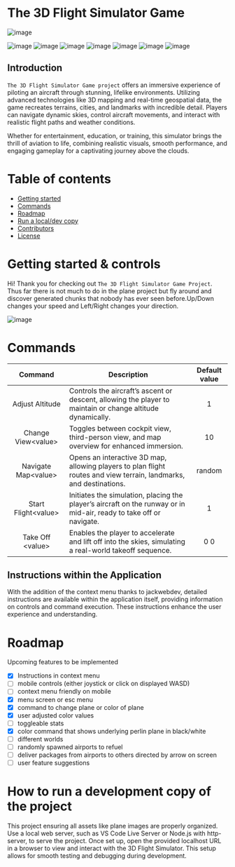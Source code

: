 # The 3D Flight Simulator Game

![image](https://cdn-icons-png.freepik.com/256/1218/1218473.png?semt=ais_hybrid?raw=true)



![image](https://img.shields.io/badge/Snapshot-24w44a-yellow)
![image](https://img.shields.io/static/v1?label=Chrome&message=%E2%9C%94&color=success?style=social&logo=google-chrome&logoColor=white)
![image](https://img.shields.io/static/v1?label=Firefox&message=%E2%9C%94&color=success?style=social&logo=Firefox&logoColor=white)
![image](https://img.shields.io/static/v1?label=Microsoft%20Edge&message=%E2%9C%94&color=success?style=social&logo=Microsoft-edge&logoColor=white)
![image](https://img.shields.io/static/v1?label=Internet%20Explorer&message=%E2%9C%94&color=success?style=social&logo=Internet-Explorer&logoColor=white)
![image](https://img.shields.io/static/v1?label=Safari&message=%E2%9C%94&color=success?style=social&logo=Safari&logoColor=white)
![image](https://img.shields.io/static/v1?label=Mobile&message=In%20progress&color=critical)

## Introduction
`The 3D Flight Simulator Game project` offers an immersive experience of piloting an aircraft through stunning, lifelike environments. Utilizing advanced technologies like 3D mapping and real-time geospatial data, the game recreates terrains, cities, and landmarks with incredible detail. Players can navigate dynamic skies, control aircraft movements, and interact with realistic flight paths and weather conditions.

Whether for entertainment, education, or training, this simulator brings the thrill of aviation to life, combining realistic visuals, smooth performance, and engaging gameplay for a captivating journey above the clouds.


# Table of contents
- [Getting started](#getting-started--controls)
- [Commands](#commands)
- [Roadmap](#roadmap)
- [Run a local/dev copy](#how-to-run-a-development-copy-of-the-project)
- [Contributors](#contributors)
- [License](#license)

# Getting started & controls
Hi! Thank you for checking out `The 3D Flight Simulator Game Project`. Thus far there is not much to do in the plane project but fly around and discover generated chunks that nobody has ever seen before.Up/Down changes your speed and Left/Right changes your direction.

![image](https://github.com/Glowstick0017/Little-Plane-Project/blob/master/css/arrowKeys.png?raw=true)


# Commands
|      Command        | Description                                                                                                                   | Default value |
|:-------------------:|-------------------------------------------------------------------------------------------------------------------------------|:-------------:|
|Adjust Altitude      | Controls the aircraft’s ascent or descent, allowing the player to maintain or change altitude dynamically.                    |       1       |
|Change View\<value>  | Toggles between cockpit view, third-person view, and map overview for enhanced immersion.                                     |      10       |
|Navigate Map\<value> | Opens an interactive 3D map, allowing players to plan flight routes and view terrain, landmarks, and destinations.            |    random     |
|Start Flight\<value> | Initiates the simulation, placing the player’s aircraft on the runway or in mid-air, ready to take off or navigate.           |       1       |       
|Take Off \<value>    | Enables the player to accelerate and lift off into the skies, simulating a real-world takeoff sequence.                       |      0 0      |


## Instructions within the Application
With the addition of the context menu thanks to jackwebdev, detailed instructions are available within the application itself, providing information on controls and command execution. These instructions enhance the user experience and understanding.

# Roadmap
Upcoming features to be implemented
- [X] Instructions in context menu
- [ ] mobile controls (either joystick or click on displayed WASD)
- [ ] context menu friendly on mobile  
- [X] menu screen or esc menu
- [X] command to change plane or color of plane
- [X] user adjusted color values
- [ ] toggleable stats
- [X] color command that shows underlying perlin plane in black/white
- [ ] different worlds
- [ ] randomly spawned airports to refuel
- [ ] deliver packages from airports to others directed by arrow on screen
- [ ] user feature suggestions

# How to run a development copy of the project
This project ensuring all assets like plane images are properly organized. Use a local web server, such as VS Code Live Server or Node.js with http-server, to serve the project. Once set up, open the provided localhost URL in a browser to view and interact with the 3D Flight Simulator. This setup allows for smooth testing and debugging during development.



